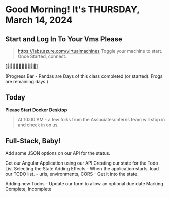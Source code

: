 # Good Morning! It's THURSDAY, March 14, 2024

## Start and Log In To Your Vms Please

> https://labs.azure.com/virtualmachines
> Toggle your machine to start.
> Once Started, connect.

[🐼🐼🐼🐼🐼🐼🐼🐼🐼🐸]

(Progress Bar - Pandas are Days of this class completed (or started). Frogs are remaining days.)

## Today

**Please Start Docker Desktop**

> At 10:00 AM - a few folks from the Associates/Interns team will stop in and check in on us.

## Full-Stack, Baby!

Add some JSON options on our API for the status.

Get our Angular Application using our API
Creating our state for the Todo List
Selecting the State
Adding Effects
    - When the application starts, load our TODO list.
        - urls, environments, CORS
    - Get it into the state.

Adding new Todos
    - Update our form to allow an optional due date
Marking Complete, Incomplete
